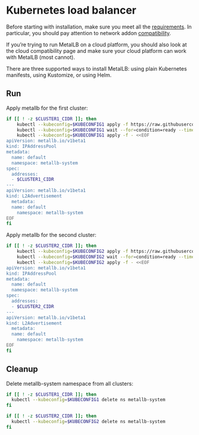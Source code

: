 # Kubernetes load balancer

Before starting with installation, make sure you meet all the [requirements](https://metallb.universe.tf/#requirements). In particular, you should pay attention to network addon [compatibility](https://metallb.universe.tf/installation/clouds/).

If you’re trying to run MetalLB on a cloud platform, you should also look at the cloud compatibility page and make sure your cloud platform can work with MetalLB (most cannot).

There are three supported ways to install MetalLB: using plain Kubernetes manifests, using Kustomize, or using Helm.

## Run

Apply metallb for the first cluster:
```bash
if [[ ! -z $CLUSTER1_CIDR ]]; then
    kubectl --kubeconfig=$KUBECONFIG1 apply -f https://raw.githubusercontent.com/metallb/metallb/v0.15.2/config/manifests/metallb-native.yaml
    kubectl --kubeconfig=$KUBECONFIG1 wait --for=condition=ready --timeout=5m pod -l app=metallb -n metallb-system
    kubectl --kubeconfig=$KUBECONFIG1 apply -f - <<EOF
apiVersion: metallb.io/v1beta1
kind: IPAddressPool
metadata:
  name: default
  namespace: metallb-system
spec:
  addresses:
  - $CLUSTER1_CIDR
---
apiVersion: metallb.io/v1beta1
kind: L2Advertisement
  metadata:
  name: default
    namespace: metallb-system
EOF
fi
```

Apply metallb for the second cluster:
```bash
if [[ ! -z $CLUSTER2_CIDR ]]; then
    kubectl --kubeconfig=$KUBECONFIG2 apply -f https://raw.githubusercontent.com/metallb/metallb/v0.15.2/config/manifests/metallb-native.yaml
    kubectl --kubeconfig=$KUBECONFIG2 wait --for=condition=ready --timeout=5m pod -l app=metallb -n metallb-system
    kubectl --kubeconfig=$KUBECONFIG2 apply -f - <<EOF
apiVersion: metallb.io/v1beta1
kind: IPAddressPool
metadata:
  name: default
  namespace: metallb-system
spec:
  addresses:
  - $CLUSTER2_CIDR
---
apiVersion: metallb.io/v1beta1
kind: L2Advertisement
  metadata:
  name: default
    namespace: metallb-system
EOF
fi
```

## Cleanup

Delete metallb-system namespace from all clusters:

```bash
if [[ ! -z $CLUSTER1_CIDR ]]; then
  kubectl --kubeconfig=$KUBECONFIG1 delete ns metallb-system
fi
```

```bash
if [[ ! -z $CLUSTER2_CIDR ]]; then
  kubectl --kubeconfig=$KUBECONFIG2 delete ns metallb-system
fi
```
